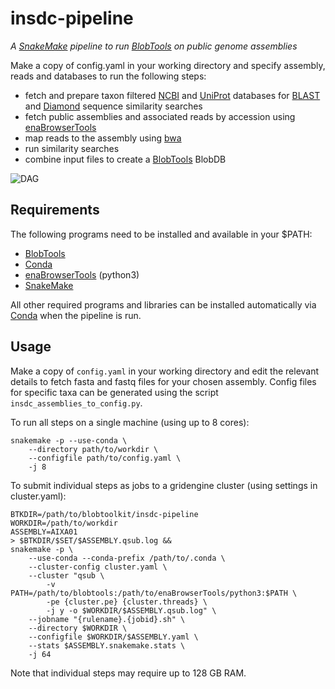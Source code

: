 # insdc-pipeline

_A [SnakeMake](http://snakemake.readthedocs.io/en/stable/) pipeline to run [BlobTools](https://github.com/DRL/blobtools) on public genome assemblies_

Make a copy of config.yaml in your working directory and specify assembly, reads
and databases to run the following steps:

- fetch and prepare taxon filtered [NCBI](https://www.ncbi.nlm.nih.gov) and [UniProt](http://www.uniprot.org) databases for [BLAST](https://blast.ncbi.nlm.nih.gov/Blast.cgi) and [Diamond](https://github.com/bbuchfink/diamond) sequence similarity searches
- fetch public assemblies and associated reads by accession using [enaBrowserTools](https://github.com/enasequence/enaBrowserTools)
- map reads to the assembly using [bwa](http://bio-bwa.sourceforge.net)
- run similarity searches
- combine input files to create a [BlobTools](https://github.com/DRL/blobtools) BlobDB

![DAG](https://github.com/blobtoolkit/insdc-pipeline/raw/master/DAG.png)

## Requirements
The following programs need to be installed and available in your $PATH:
- [BlobTools](https://github.com/DRL/blobtools)
- [Conda](https://conda.io/docs/commands/conda-install.html)
- [enaBrowserTools](https://github.com/enasequence/enaBrowserTools) (python3)
- [SnakeMake](http://snakemake.readthedocs.io/en/stable/)

All other required programs and libraries can be installed automatically via [Conda](https://conda.io/docs/commands/conda-install.html) when the pipeline is run.

## Usage

Make a copy of `config.yaml` in your working directory and edit the relevant details to fetch fasta and fastq files for your chosen assembly. Config files for specific taxa can be generated using the script `insdc_assemblies_to_config.py`.

To run all steps on a single machine (using up to 8 cores):

```
snakemake -p --use-conda \
    --directory path/to/workdir \
    --configfile path/to/config.yaml \
    -j 8
```

To submit individual steps as jobs to a gridengine cluster (using settings in cluster.yaml):

```
BTKDIR=/path/to/blobtoolkit/insdc-pipeline
WORKDIR=/path/to/workdir
ASSEMBLY=AIXA01
> $BTKDIR/$SET/$ASSEMBLY.qsub.log &&
snakemake -p \
    --use-conda --conda-prefix /path/to/.conda \
    --cluster-config cluster.yaml \
    --cluster "qsub \
        -v PATH=/path/to/blobtools:/path/to/enaBrowserTools/python3:$PATH \
        -pe {cluster.pe} {cluster.threads} \
        -j y -o $WORKDIR/$ASSEMBLY.qsub.log" \
    --jobname "{rulename}.{jobid}.sh" \
    --directory $WORKDIR \
    --configfile $WORKDIR/$ASSEMBLY.yaml \
    --stats $ASSEMBLY.snakemake.stats \
    -j 64
```

Note that individual steps may require up to 128 GB RAM.
